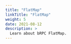 ```yaml
---
title: "FlatMap"
linkTitle: "FlatMap"
weight: 5
date: 2021-08-12
description: >
  Learn about bRPC FlatMap.
---
```

